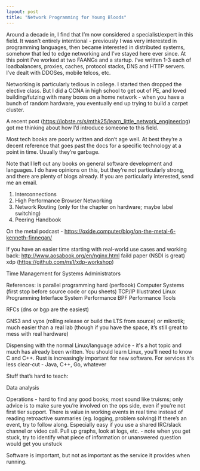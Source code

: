 ```yaml
---
layout: post
title: "Network Programming for Young Bloods"
---
```


Around a decade in, I find that I’m now considered a specialist/expert in this
field. It wasn’t entirely intentional - previously I was very interested in
programming languages, then became interested in distributed systems, somehow
that led to edge networking and I’ve stayed here ever since.  At this point
I’ve worked at two FAANGs and a startup. I’ve written 1-3 each of
loadbalancers, proxies, caches, protocol stacks, DNS and HTTP servers. I’ve
dealt with DDOSes, mobile telcos, etc.

Networking is particularly tedious in college. I started then dropped the
elective class. But I did a CCNA in high school to get out of PE, and loved
building/futzing with many boxes on a home network - when you have a bunch of
random hardware, you eventually end up trying to build a carpet cluster.

A recent post (https://lobste.rs/s/mthk25/learn_little_network_engineering) got
me thinking about how I’d introduce someone to this field.

Most tech books are poorly written and don’t age well. At best they’re a decent
reference that goes past the docs for a specific technology at a point in time.
Usually they’re garbage.

Note that I left out any books on general software development and languages. I
do have opinions on this, but they’re not particularly strong, and there are
plenty of blogs already. If you are particularly interested, send me an email.

1. Interconnections
2. High Performance Browser Networking
3. Network Routing (only for the chapter on hardware; maybe label switching)
4. Peering Handbook

On the metal podcast - https://oxide.computer/blog/on-the-metal-6-kenneth-finnegan/

If you have an easier time starting with real-world use cases and working back:
http://www.aosabook.org/en/nginx.html
faild paper (NSDI is great)
xdp (https://github.com/ns1/xdp-workshop)

Time Management for Systems Administrators

References:
is parallel programming hard (perfbook)
Computer Systems (first stop before source code or cpu sheets)
TCP/IP Illustrated
Linux Programming Interface
System Performance
BPF Performance Tools

RFCs (dns or bgp are the easiest)

GNS3 and vyos (rolling release or build the LTS from source) or mikrotik; much
easier than a real lab (though if you have the space, it’s still great to mess
with real hardware)

Dispensing with the normal Linux/language advice - it's a hot topic and much
has already been written. You should learn Linux, you'll need to know C and 
C++. Rust is increasingly important for new software. For services it's less
clear-cut - Java, C++, Go, whatever

Stuff that’s hard to teach:

Data analysis

Operations - hard to find any good books; most sound like truisms; only advice
is to make sure you’re involved on the ops side, even if you’re not first tier
support. There is value in working events in real time instead of reading
retroactive summaries (eg. logging, problem solving) If there’s an event, try
to follow along. Especially easy if you use a shared IRC/slack channel or video
call. Pull up graphs, look at logs, etc. - note when you get stuck, try to
identify what piece of information or unanswered question would get you unstuck

Software is important, but not as important as the service it provides when running.

